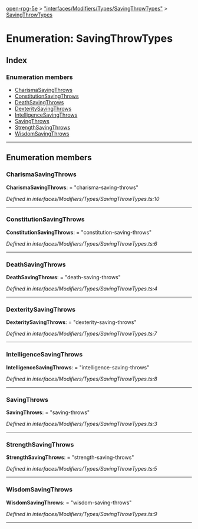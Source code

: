 [open-rpg-5e](../README.md) > ["interfaces/Modifiers/Types/SavingThrowTypes"](../modules/_interfaces_modifiers_types_savingthrowtypes_.md) > [SavingThrowTypes](../enums/_interfaces_modifiers_types_savingthrowtypes_.savingthrowtypes.md)

# Enumeration: SavingThrowTypes

## Index

### Enumeration members

* [CharismaSavingThrows](_interfaces_modifiers_types_savingthrowtypes_.savingthrowtypes.md#charismasavingthrows)
* [ConstitutionSavingThrows](_interfaces_modifiers_types_savingthrowtypes_.savingthrowtypes.md#constitutionsavingthrows)
* [DeathSavingThrows](_interfaces_modifiers_types_savingthrowtypes_.savingthrowtypes.md#deathsavingthrows)
* [DexteritySavingThrows](_interfaces_modifiers_types_savingthrowtypes_.savingthrowtypes.md#dexteritysavingthrows)
* [IntelligenceSavingThrows](_interfaces_modifiers_types_savingthrowtypes_.savingthrowtypes.md#intelligencesavingthrows)
* [SavingThrows](_interfaces_modifiers_types_savingthrowtypes_.savingthrowtypes.md#savingthrows)
* [StrengthSavingThrows](_interfaces_modifiers_types_savingthrowtypes_.savingthrowtypes.md#strengthsavingthrows)
* [WisdomSavingThrows](_interfaces_modifiers_types_savingthrowtypes_.savingthrowtypes.md#wisdomsavingthrows)

---

## Enumeration members

<a id="charismasavingthrows"></a>

###  CharismaSavingThrows

**CharismaSavingThrows**:  = "charisma-saving-throws"

*Defined in interfaces/Modifiers/Types/SavingThrowTypes.ts:10*

___
<a id="constitutionsavingthrows"></a>

###  ConstitutionSavingThrows

**ConstitutionSavingThrows**:  = "constitution-saving-throws"

*Defined in interfaces/Modifiers/Types/SavingThrowTypes.ts:6*

___
<a id="deathsavingthrows"></a>

###  DeathSavingThrows

**DeathSavingThrows**:  = "death-saving-throws"

*Defined in interfaces/Modifiers/Types/SavingThrowTypes.ts:4*

___
<a id="dexteritysavingthrows"></a>

###  DexteritySavingThrows

**DexteritySavingThrows**:  = "dexterity-saving-throws"

*Defined in interfaces/Modifiers/Types/SavingThrowTypes.ts:7*

___
<a id="intelligencesavingthrows"></a>

###  IntelligenceSavingThrows

**IntelligenceSavingThrows**:  = "intelligence-saving-throws"

*Defined in interfaces/Modifiers/Types/SavingThrowTypes.ts:8*

___
<a id="savingthrows"></a>

###  SavingThrows

**SavingThrows**:  = "saving-throws"

*Defined in interfaces/Modifiers/Types/SavingThrowTypes.ts:3*

___
<a id="strengthsavingthrows"></a>

###  StrengthSavingThrows

**StrengthSavingThrows**:  = "strength-saving-throws"

*Defined in interfaces/Modifiers/Types/SavingThrowTypes.ts:5*

___
<a id="wisdomsavingthrows"></a>

###  WisdomSavingThrows

**WisdomSavingThrows**:  = "wisdom-saving-throws"

*Defined in interfaces/Modifiers/Types/SavingThrowTypes.ts:9*

___

